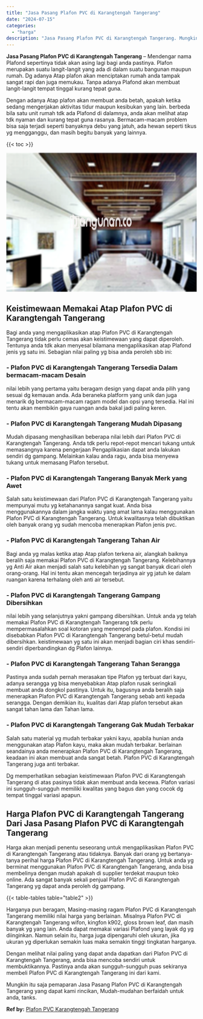 ```yaml
---
title: "Jasa Pasang Plafon PVC di Karangtengah Tangerang"
date: "2024-07-15"
categories: 
  - "harga"
description: "Jasa Pasang Plafon PVC di Karangtengah Tangerang. Mungkin itu saja pemaparan Jasa Pasang Plafon PVC di Karangtengah Tangerang yang dapat kami rincikan, Mudah..."
---
```


**Jasa Pasang Plafon PVC di Karangtengah Tangerang** – Mendengar nama Plafond sepertinya tidak akan asing lagi bagi anda pastinya. Plafon merupakan suatu langit-langit yang ada di dalam suatu bangunan maupun rumah. Dg adanya Atap plafon akan menciptakan rumah anda tampak sangat rapi dan juga memukau. Tanpa adanya Plafond akan membuat langit-langit tempat tinggal kurang tepat guna.

Dengan adanya Atap plafon akan membuat anda betah, apakah ketika sedang mengerjakan aktivitas tidur maupun kesibukan yang lain. berbeda bila satu unit rumah tdk ada Plafond di dalamnya, anda akan melihat atap tdk nyaman dan kurang tepat guna rasanya. Bermacam-macam problem bisa saja terjadi seperti banyaknya debu yang jatuh, ada hewan seperti tikus yg mengganggu, dan masih begitu banyak yang lainnya.

{{< toc >}}

![Jasa Pasang Plafon PVC di Karangtengah Tangerang](/images/flafond-pvc-murah13.png)

## Keistimewaan Memakai Atap Plafon PVC di Karangtengah Tangerang

Bagi anda yang mengaplikasikan atap Plafon PVC di Karangtengah Tangerang tidak perlu cemas akan keistimewaan yang dapat diperoleh. Tentunya anda tdk akan menyesal bilamana mengaplikasikan atap Plafond jenis yg satu ini. Sebagian nilai paling yg bisa anda peroleh sbb ini:

### \- Plafon PVC di Karangtengah Tangerang Tersedia Dalam bermacam-macam Desain

nilai lebih yang pertama yaitu beragam design yang dapat anda pilih yang sesuai dg kemauan anda. Ada beraneka platform yang unik dan juga menarik dg bermacam-macam ragam model dan opsi yang tersedia. Hal ini tentu akan membikin gaya ruangan anda bakal jadi paling keren.

### \- Plafon PVC di Karangtengah Tangerang Mudah Dipasang

Mudah dipasang menghasilkan beberapa nilai lebih dari Plafon PVC di Karangtengah Tangerang. Anda tdk perlu repot-repot mencari tukang untuk memasangnya karena pengerjaan Pengaplikasian dapat anda lakukan sendiri dg gampang. Melainkan kalau anda ragu, anda bisa menyewa tukang untuk memasang Plafon tersebut.

### \- Plafon PVC di Karangtengah Tangerang Banyak Merk yang Awet

Salah satu keistimewaan dari Plafon PVC di Karangtengah Tangerang yaitu mempunyai mutu yg ketahanannya sangat kuat. Anda bisa menggunakannya dalam jangka waktu yang amat lama kalau menggunakan Plafon PVC di Karangtengah Tangerang. Untuk kwalitasnya telah dibuktikan oleh banyak orang yg sudah mencoba menerapkan Plafon jenis pvc.

### \- Plafon PVC di Karangtengah Tangerang Tahan Air

Bagi anda yg malas ketika atap Atap plafon terkena air, alangkah baiknya beralih saja memakai Plafon PVC di Karangtengah Tangerang. Kelebihannya yg Anti Air akan menjadi salah satu kelebihan yg sangat banyak dicari oleh orang-orang. Hal ini tentu akan mencegah terjadinya air yg jatuh ke dalam ruangan karena terhalang oleh anti air tersebut.

### \- Plafon PVC di Karangtengah Tangerang Gampang Dibersihkan

nilai lebih yang selanjutnya yakni gampang dibersihkan. Untuk anda yg telah memakai Plafon PVC di Karangtengah Tangerang tdk perlu mempermasalahkan soal kotoran yang menempel pada plafon. Kondisi ini disebabkan Plafon PVC di Karangtengah Tangerang betul-betul mudah dibersihkan. keistimewaan yg satu ini akan menjadi bagian ciri khas sendiri-sendiri diperbandingkan dg Plafon lainnya.

### \- Plafon PVC di Karangtengah Tangerang Tahan Serangga

Pastinya anda sudah pernah merasakan tipe Plafon yg terbuat dari kayu, adanya serangga yg bisa menyebabkan Atap plafon rusak seringkali membuat anda dongkol pastinya. Untuk itu, bagusnya anda beralih saja menerapkan Plafon PVC di Karangtengah Tangerang sebab anti kepada serangga. Dengan demikian itu, kualitas dari Atap plafon tersebut akan sangat tahan lama dan Tahan lama.

### \- Plafon PVC di Karangtengah Tangerang Gak Mudah Terbakar

Salah satu material yg mudah terbakar yakni kayu, apabila hunian anda menggunakan atap Plafon kayu, maka akan mudah terbakar. berlainan seandainya anda menerapkan Plafon PVC di Karangtengah Tangerang, keadaan ini akan membuat anda sangat betah. Plafon PVC di Karangtengah Tangerang juga anti terbakar.

Dg memperhatikan sebagian keistimewaan Plafon PVC di Karangtengah Tangerang di atas pasinya tidak akan membuat anda kecewa. Plafon variasi ini sungguh-sungguh memiliki kwalitas yang bagus dan yang cocok dg tempat tinggal variasi apapun.

## Harga Plafon PVC di Karangtengah Tangerang Dari Jasa Pasang Plafon PVC di Karangtengah Tangerang

Harga akan menjadi penentu seseorang untuk mengaplikasikan Plafon PVC di Karangtengah Tangerang atau tidaknya. Banyak dari orang yg bertanya-tanya perihal harga Plafon PVC di Karangtengah Tangerang. Untuk anda yg berminat menggunakan Plafon PVC di Karangtengah Tangerang, anda bisa membelinya dengan mudah apakah di supplier terdekat maupun toko online. Ada sangat banyak sekali penjual Plafon PVC di Karangtengah Tangerang yg dapat anda peroleh dg gampang.

{{< table-tables table="table2" >}}

Harganya pun beragam, Masing-masing ragam Plafon PVC di Karangtengah Tangerang memiliki nilai harga yang berlainan. Misalnya Plafon PVC di Karangtengah Tangerang wifon, kingfon k902, gloss brown leaf, dan masih banyak yg yang lain. Anda dapat memakai variasi Plafond yang layak dg yg diinginkan. Namun selain itu, harga juga dipengaruhi oleh ukuran, jika ukuran yg diperlukan semakin luas maka semakin tinggi tingkatan harganya.

Dengan melihat nilai paling yang dapat anda dapatkan dari Plafon PVC di Karangtengah Tangerang, anda bisa mencoba sendiri untuk membuktikannya. Pastinya anda akan sungguh-sungguh puas sekiranya membeli Plafon PVC di Karangtengah Tangerang ini dari kami.

Mungkin itu saja pemaparan Jasa Pasang Plafon PVC di Karangtengah Tangerang yang dapat kami rincikan, Mudah-mudahan berfaidah untuk anda, tanks.

**Ref by:** [Plafon PVC Karangtengah Tangerang](https://id.wikipedia.org/wiki/Plafon)
